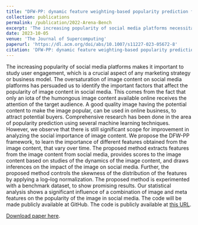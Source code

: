 ```yaml
---
title: "DFW-PP: dynamic feature weighting-based popularity prediction for social media content"
collection: publications
permalink: /publication/2022-Arena-Bench
excerpt: 'The increasing popularity of social media platforms necessitates understanding user engagement, particularly for marketing and business models. The DFW-PP framework aims to predict the popularity of image content by learning the importance of various features that change over time. It extracts and scores features from social media images, normalizes feature distribution, and analyzes their social impact. Experiments on benchmark datasets show promising results, highlighting the influence of combined image and meta features on social media popularity. The code for this framework will be publicly available on [GitHub](https://github.com/chaitanya-basava/DFW-PP).'
date: 2023-10-05
venue: 'The Journal of Supercomputing'
paperurl: 'https://dl.acm.org/doi/abs/10.1007/s11227-023-05672-8'
citation: 'DFW-PP: dynamic feature weighting-based popularity prediction for social media content'
---
```

The increasing popularity of social media platforms makes it important to study user engagement, which is a crucial aspect of any marketing strategy or business model. The oversaturation of image content on social media platforms has persuaded us to identify the important factors that affect the popularity of image content in social media. This comes from the fact that only an iota of the humongous image content available online receives the attention of the target audience. A good quality image having the potential content to make the image popular, can be used in online business, to attract potential buyers. Comprehensive research has been done in the area of popularity prediction using several machine learning techniques. However, we observe that there is still significant scope for improvement in analyzing the social importance of image content. We propose the DFW-PP framework, to learn the importance of different features obtained from the image content, that vary over time. The proposed method extracts features from the image content from social media, provides scores to the image content based on studies of the dynamics of the image content, and draws inferences on the impact of the image on social media. Further, the proposed method controls the skewness of the distribution of the features by applying a log–log normalization. The proposed method is experimented with a benchmark dataset, to show promising results. Our statistical analysis shows a significant influence of a combination of image and meta features on the popularity of the image in social media. The code will be made publicly available at GitHub. The code is publicly available at [this URL](https://github.com/chaitanya-basava/DFW-PP).

[Download paper here](https://dl.acm.org/doi/abs/10.1007/s11227-023-05672-8).

